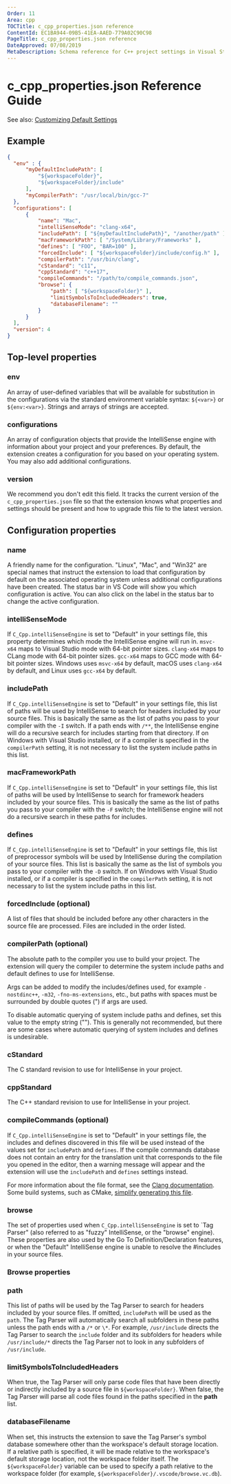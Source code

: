 ```yaml
---
Order: 11
Area: cpp
TOCTitle: c_cpp_properties.json reference
ContentId: EC1BA944-09B5-41EA-AAED-779A02C90C98
PageTitle: c_cpp_properties.json reference
DateApproved: 07/08/2019
MetaDescription: Schema reference for C++ project settings in Visual Studio Code.
---
```

# c_cpp_properties.json Reference Guide

See also: [Customizing Default Settings](customize-default-settings.md)

## Example

```json
{
  "env" : {
      "myDefaultIncludePath": [
          "${workspaceFolder}",
          "${workspaceFolder}/include"
      ],
      "myCompilerPath": "/usr/local/bin/gcc-7"
  },
  "configurations": [
      {
          "name": "Mac",
          "intelliSenseMode": "clang-x64",
          "includePath": [ "${myDefaultIncludePath}", "/another/path" ],
          "macFrameworkPath": [ "/System/Library/Frameworks" ],
          "defines": [ "FOO", "BAR=100" ],
          "forcedInclude": [ "${workspaceFolder}/include/config.h" ],
          "compilerPath": "/usr/bin/clang",
          "cStandard": "c11",
          "cppStandard": "c++17",
          "compileCommands": "/path/to/compile_commands.json",
          "browse": {
              "path": [ "${workspaceFolder}" ],
              "limitSymbolsToIncludedHeaders": true,
              "databaseFilename": ""
          }
      }
  ],
  "version": 4
}
```

## Top-level properties

### env

An array of user-defined variables that will be available for substitution in the configurations via the standard environment variable syntax: `${<var>}` or `${env:<var>}`. Strings and arrays of strings are accepted.

### configurations

An array of configuration objects that provide the IntelliSense engine with information about your project and your preferences. By default, the extension creates a configuration for you based on your operating system. You may also add additional configurations.

### version

We recommend you don't edit this field. It tracks the current version of the `c_cpp_properties.json` file so that the extension knows what properties and settings should be present and how to upgrade this file to the latest version.

## Configuration properties

### name

A friendly name for the configuration. "Linux", "Mac", and "Win32" are special names that instruct the extension to load that configuration by default on the associated operating system unless additional configurations have been created. The status bar in VS Code will show you which configuration is active. You can also click on the label in the status bar to change the active configuration.

### intelliSenseMode

If `C_Cpp.intelliSenseEngine` is set to "Default" in your settings file, this property determines which mode the IntelliSense engine will run in. `msvc-x64` maps to Visual Studio mode with 64-bit pointer sizes. `clang-x64` maps to CLang mode with 64-bit pointer sizes. `gcc-x64` maps to GCC mode with 64-bit pointer sizes. Windows uses `msvc-x64` by default, macOS uses `clang-x64` by default, and Linux uses `gcc-x64` by default.

### includePath

If `C_Cpp.intelliSenseEngine` is set to "Default" in your settings file, this list of paths will be used by IntelliSense to search for headers included by your source files. This is basically the same as the list of paths you pass to your compiler with the `-I` switch. If a path ends with `/**`, the IntelliSense engine will do a recursive search for includes starting from that directory. If on Windows with Visual Studio installed, or if a compiler is specified in the `compilerPath` setting, it is not necessary to list the system include paths in this list.

### macFrameworkPath

If `C_Cpp.intelliSenseEngine` is set to "Default" in your settings file, this list of paths will be used by IntelliSense to search for framework headers included by your source files. This is basically the same as the list of paths you pass to your compiler with the `-F` switch; the IntelliSense engine will not do a recursive search in these paths for includes.

### defines

If `C_Cpp.intelliSenseEngine` is set to "Default" in your settings file, this list of preprocessor symbols will be used by IntelliSense during the compilation of your source files. This list is basically the same as the list of symbols you pass to your compiler with the `-D` switch. If on Windows with Visual Studio installed, or if a compiler is specified in the `compilerPath` setting, it is not necessary to list the system include paths in this list.

### forcedInclude (optional)

A list of files that should be included before any other characters in the source file are processed. Files are included in the order listed.

### compilerPath (optional)

The absolute path to the compiler you use to build your project. The extension will query the compiler to determine the system include paths and default defines to use for IntelliSense.

Args can be added to modify the includes/defines used, for example `-nostdinc++`, `-m32`, `-fno-ms-extensions`, etc., but paths with spaces must be surrounded by double quotes (") if args are used.

To disable automatic querying of system include paths and defines, set this value to the empty string (""). This is generally not recommended, but there are some cases where automatic querying of system includes and defines is undesirable.

### cStandard

The C standard revision to use for IntelliSense in your project.

### cppStandard

The C++ standard revision to use for IntelliSense in your project.

### compileCommands (optional)

If `C_Cpp.intelliSenseEngine` is set to "Default" in your settings file, the includes and defines discovered in this file will be used instead of the values set for `includePath` and `defines`. If the compile commands database does not contain an entry for the translation unit that corresponds to the file you opened in the editor, then a warning message will appear and the extension will use the `includePath` and `defines` settings instead.

For more information about the file format, see the [Clang documentation](https://clang.llvm.org/docs/JSONCompilationDatabase.html). Some build systems, such as CMake, [simplify generating this file](https://cmake.org/cmake/help/v3.5/variable/CMAKE_EXPORT_COMPILE_COMMANDS.html).

### browse

The set of properties used when `C_Cpp.intelliSenseEngine` is set to `Tag Parser" (also referred to as "fuzzy" IntelliSense, or the "browse" engine). These properties are also used by the Go To Definition/Declaration features, or when the "Default" IntelliSense engine is unable to resolve the #includes in your source files.

### Browse properties

### path

This list of paths will be used by the Tag Parser to search for headers included by your source files. If omitted, `includePath` will be used as the `path`. The Tag Parser will automatically search all subfolders in these paths unless the path ends with a `/*` or `\*`. For example, `/usr/include` directs the Tag Parser to search the `include` folder and its subfolders for headers while `/usr/include/*` directs the Tag Parser not to look in any subfolders of `/usr/include`.

### limitSymbolsToIncludedHeaders

When true, the Tag Parser will only parse code files that have been directly or indirectly included by a source file in `${workspaceFolder}`. When false, the Tag Parser will parse all code files found in the paths specified in the **path** list.

### databaseFilename

When set, this instructs the extension to save the Tag Parser's symbol database somewhere other than the workspace's default storage location. If a relative path is specified, it will be made relative to the workspace's default storage location, not the workspace folder itself. The `${workspaceFolder}` variable can be used to specify a path relative to the workspace folder (for example, `${workspaceFolder}/.vscode/browse.vc.db`).

